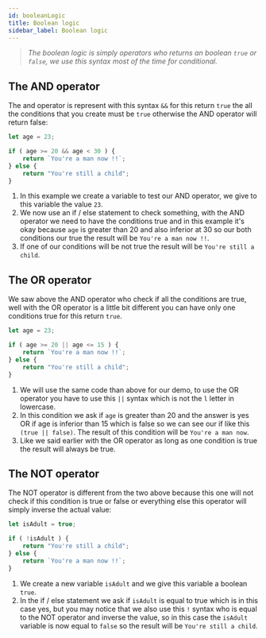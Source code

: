 ```yaml
---
id: booleanLogic
title: Boolean logic
sidebar_label: Boolean logic
---
```

>*The boolean logic is simply operators who returns an boolean `true` or `false`, we use this syntax most of the time for conditional.*

## The AND operator
The and operator is represent with this syntax `&&` for this return `true` the all the conditions that you create must be `true` otherwise the AND operator will return false:
```js
let age = 23;

if ( age >= 20 && age < 30 ) {
    return `You're a man now !!`;
} else {
    return "You're still a child";
}
```
1. In this example we create a variable to test our AND operator, we give to this variable the value `23`.
2. We now use an if / else statement to check something, with the AND operator we need to have the conditions true and in this example it's okay because `age` is greater than 20 and also inferior at 30 so our both conditions our true the result will be `You're a man now !!`.
3. If one of our conditions will be not true the result will be `You're still a child`.

## The OR operator
We saw above the AND operator who check if all the conditions are true, well with the OR operator is a little bit different you can have only one conditions true for this return `true`.
```js
let age = 23;

if ( age >= 20 || age <= 15 ) {
    return `You're a man now !!`;
} else {
    return "You're still a child";
}
```
1. We will use the same code than above for our demo, to use the OR operator you have to use this `||` syntax which is not the `l` letter in lowercase.
2. In this condition we ask if `age` is greater than 20 and the answer is yes OR if age is inferior than 15 which is false so we can see our if like this `(true || false)`. The result of this condition will be `You're a man now`.
3. Like we said earlier with the OR operator as long as one condition is true the result will always be true.

## The NOT operator
The NOT operator is different from the two above because this one will not check if this condition is true or false or everything else this operator will simply inverse the actual value:
```js
let isAdult = true;

if ( !isAdult ) {
    return "You're still a child";
} else {
    return `You're a man now !!`;
}
```
1. We create a new variable `isAdult` and we give this variable a boolean `true`.
2. In the if / else statement we ask if  `isAdult` is equal to true which is in this case yes, but you may notice that we also use this `!` syntax who is equal to the NOT operator and inverse the value, so in this case the `isAdult` variable is now equal to `false` so the result will be `You're still a child`.